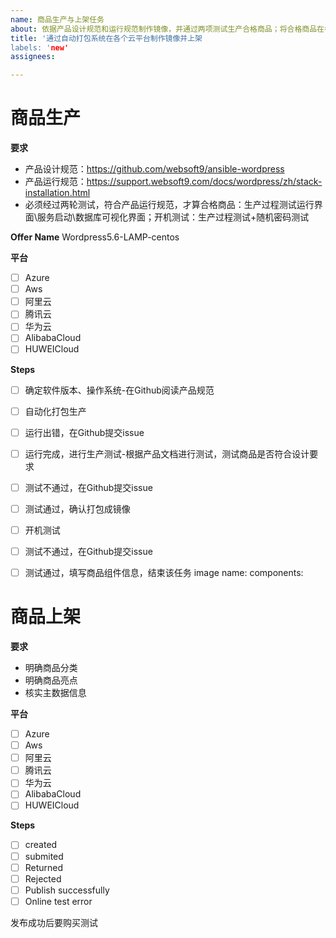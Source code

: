 ```yaml
---
name: 商品生产与上架任务
about: 依据产品设计规范和运行规范制作镜像，并通过两项测试生产合格商品；将合格商品在各大云平台上架。
title: '通过自动打包系统在各个云平台制作镜像并上架
labels: 'new'
assignees: 

---
```


# 商品生产

**要求**

- 产品设计规范：https://github.com/websoft9/ansible-wordpress
- 产品运行规范：https://support.websoft9.com/docs/wordpress/zh/stack-installation.html
- 必须经过两轮测试，符合产品运行规范，才算合格商品：生产过程测试运行界面\服务启动\数据库可视化界面；开机测试：生产过程测试+随机密码测试

**Offer Name**
Wordpress5.6-LAMP-centos

**平台**

- [ ] Azure
- [ ] Aws
- [ ] 阿里云
- [ ] 腾讯云
- [ ] 华为云
- [ ] AlibabaCloud
- [ ] HUWEICloud

**Steps**

- [ ] 确定软件版本、操作系统-在Github阅读产品规范
- [ ] 自动化打包生产
- [ ] 运行出错，在Github提交issue
- [ ] 运行完成，进行生产测试-根据产品文档进行测试，测试商品是否符合设计要求
- [ ] 测试不通过，在Github提交issue
- [ ] 测试通过，确认打包成镜像
- [ ] 开机测试
- [ ] 测试不通过，在Github提交issue
- [ ] 测试通过，填写商品组件信息，结束该任务
image name:
components:



# 商品上架

**要求**

- 明确商品分类
- 明确商品亮点
- 核实主数据信息

**平台**

- [ ] Azure
- [ ] Aws
- [ ] 阿里云
- [ ] 腾讯云
- [ ] 华为云
- [ ] AlibabaCloud
- [ ] HUWEICloud

**Steps**

- [ ] created
- [ ] submited
- [ ] Returned
- [ ] Rejected
- [ ]  Publish successfully
- [ ]  Online test error

发布成功后要购买测试
